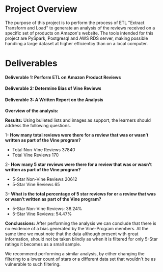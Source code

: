 # Project Overview

The purpose of this project is to perform the process of ETL "Extract Transform and Load" to generate an analysis of the reviews received on a specific set of products on Amazon's website. The tools intended for this project are PySpark, Postgresql and AWS RDS server, making possible handling a large dataset at higher efficientcy than on a local computer.

# Deliverables

#### Deliverable 1: Perform ETL on Amazon Product Reviews

#### Deliverable 2: Determine Bias of Vine Reviews

#### Deliverable 3: A Written Report on the Analysis


**Overview of the analysis:** 

**Results:** Using bulleted lists and images as support, the learners should address the following questions.

1- **How many total reviews were there for a review that was or wasn’t written as part of the Vine program?**

* Total Non-Vine Reviews 37840
* Total Vine Reviews 170

2- **How many 5 star reviews were there for a review that was or wasn’t written as part of the Vine program?**

* 5-Star Non-Vine Reviews 20612
* 5-Star Vine Reviews 65

3- **What is the total percentage of 5 star reviews for or a review that was or wasn’t written as part of the Vine program?**

* 5-Star Non-Vine Reviews: 38.24%
* 5-Star Vine Reviews: 54.47%

**Conclussions:**
 After performing the analysis we can conclude that there is no evidence of a bias generated by the Vine-Program members. At the same time we must note that the data although present with great information, should not be taken blindly as when it is filtered for only 5-Star ratings it becomes as a small sample. 

 We recommend performing a similar analysis, by either changing the filtering to a lower count of stars or a different data set that wouldn't be as vulnerable to such filtering.

 


